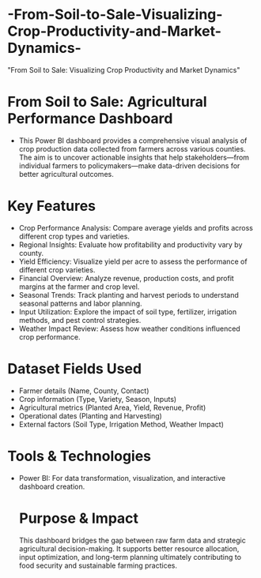 # -From-Soil-to-Sale-Visualizing-Crop-Productivity-and-Market-Dynamics-
"From Soil to Sale: Visualizing Crop Productivity and Market Dynamics"
# From Soil to Sale: Agricultural Performance Dashboard
- This Power BI dashboard provides a comprehensive visual analysis of crop production data collected from farmers across various counties. The aim is to uncover actionable insights that help stakeholders—from individual farmers to policymakers—make data-driven decisions for better agricultural outcomes.
# Key Features
- Crop Performance Analysis: Compare average yields and profits across different crop types and varieties.
- Regional Insights: Evaluate how profitability and productivity vary by county.
- Yield Efficiency: Visualize yield per acre to assess the performance of different crop varieties.
- Financial Overview: Analyze revenue, production costs, and profit margins at the farmer and crop level.
- Seasonal Trends: Track planting and harvest periods to understand seasonal patterns and labor planning.
- Input Utilization: Explore the impact of soil type, fertilizer, irrigation methods, and pest control strategies.
- Weather Impact Review: Assess how weather conditions influenced crop performance.
# Dataset Fields Used
- Farmer details (Name, County, Contact)
- Crop information (Type, Variety, Season, Inputs)
- Agricultural metrics (Planted Area, Yield, Revenue, Profit)
- Operational dates (Planting and Harvesting)
- External factors (Soil Type, Irrigation Method, Weather Impact)

# Tools & Technologies
- Power BI: For data transformation, visualization, and interactive dashboard creation.

  # Purpose & Impact
  This dashboard bridges the gap between raw farm data and strategic agricultural decision-making.
  It supports better resource allocation, input optimization, and long-term planning ultimately contributing to food security and sustainable farming practices.
  

